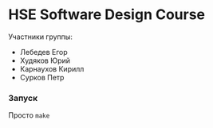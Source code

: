 # HSE Software Design Course

Участники группы:
* Лебедев Егор
* Худяков Юрий
* Карнаухов Кирилл
* Сурков Петр

### Запуск
Просто `make`
